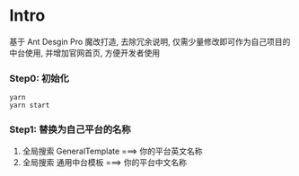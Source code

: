 # Intro

基于 Ant Desgin Pro 魔改打造, 去除冗余说明, 仅需少量修改即可作为自己项目的中台使用, 并增加官网首页, 方便开发者使用

### Step0: 初始化

```shell
yarn
yarn start
```

### Step1: 替换为自己平台的名称

1. 全局搜索 GeneralTemplate ===> 你的平台英文名称
2. 全局搜索 通用中台模板 ===> 你的平台中文名称
